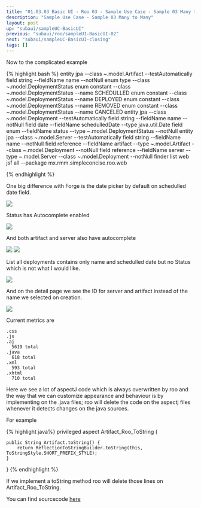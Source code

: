 ```yaml
---
title: "01.03.03 Basic UI - Roo 03 - Sample Use Case - Sample 03 Many to Many"
description: "Sample Use Case - Sample 03 Many to Many"
layout: post
up: "subaui/sampleUC-BasicUI"
previous: "subaui/roo/sampleUI-BasicUI-02"
next: "subaui/sampleUC-BasicUI-closing"
tags: []
---
```

Now to the complicated example

{% highlight bash %}
entity jpa --class ~.model.Artifact --testAutomatically 
field string --fieldName name --notNull 
enum type --class ~.model.DeploymentStatus
enum constant --class ~.model.DeploymentStatus --name SCHEDULLED
enum constant --class ~.model.DeploymentStatus --name DEPLOYED
enum constant --class ~.model.DeploymentStatus --name REMOVED
enum constant --class ~.model.DeploymentStatus --name CANCELED
entity jpa --class ~.model.Deployment --testAutomatically 
field string --fieldName name --notNull 
field date --fieldName schedulledDate --type java.util.Date 
field enum --fieldName status --type ~.model.DeploymentStatus --notNull 
entity jpa --class ~.model.Server --testAutomatically 
field string --fieldName name --notNull 
field reference --fieldName artifact --type ~.model.Artifact --class ~.model.Deployment --notNull 
field reference --fieldName server --type ~.model.Server --class ~.model.Deployment --notNull 
finder list
web jsf all --package mx.rmm.simpleconcise.roo.web

{% endhighlight %}

One big difference with Forge is the date picker by default on
schedulled date field.

<img src="{{site.url}}/assets/images/suc-bui-roo/015.png" />

Status has Autocomplete enabled

<img src="{{site.url}}/assets/images/suc-bui-roo/016.png" />

And both artifact and server also have autocomplete

<img src="{{site.url}}/assets/images/suc-bui-roo/017.png" />
<img src="{{site.url}}/assets/images/suc-bui-roo/018.png" />

List all deployments contains only name and schedulled date but no 
Status which is not what I would like.

<img src="{{site.url}}/assets/images/suc-bui-roo/019.png" />

And on the detail page we see the ID for server and artifact instead
of the name we selected on creation.

<img src="{{site.url}}/assets/images/suc-bui-roo/020.png" />

Current metrics are

~~~
.css
.js
.aj
  5619 total
.java
  618 total
.xml
  593 total
.xhtml
  710 total

~~~

Here we see a lot of aspectJ code which is always overwritten by roo
and the way that we can customize appearance and behaviour is by
implementing on the .java files; roo will delete the code on the aspectj files whenever it detects changes on the java sources.

For example

{% highlight java%}
privileged aspect Artifact_Roo_ToString {
    
    public String Artifact.toString() {
        return ReflectionToStringBuilder.toString(this, ToStringStyle.SHORT_PREFIX_STYLE);
    }
    
}
{% endhighlight %}

If we implement a toString method roo will delete those lines on Artifact_Roo_ToString.


You can find sourcecode [here][code-roo-buc-bui-1.7]

[code-roo-buc-bui-1.7]:https://github.com/mtzmontiel/simple-concise/releases/tag/code-roo-buc-bui-1.7
